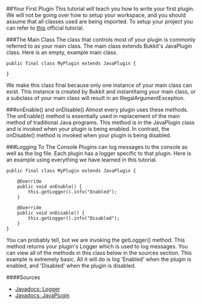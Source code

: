 ##Your First Plugin
This tutorial will teach you how to write your first plugin. We will not be going over how to setup your workspace, and you should assume that all classes used are being imported. To setup your project you can refer to [this](http://wiki.bukkit.org/Plugin_Tutorial) official tutorial.

###The Main Class
The class that controls most of your plugin is commonly referred to as your main class. The main class extends Bukkit's JavaPlugin class. Here is an empty, example main class.

	public final class MyPlugin extends JavaPlugin {
	
	}
	
We make this class final because only one instance of your main class can exist. This instance is created by Bukkit and instantitaing your main class, or a subclass of your main class will result in an IllegalArgumentException.
	
###onEnable() and onDisable()
Almost every plugin uses these methods. The onEnable() method is essentially used in replacement of the main method of traditional Java programs. This method is in the JavaPlugin class and is invoked when your plugin is being enabled. In contrast, the onDisable() method is invoked when your plugin is being disabled.

###Logging To The Console
Plugins can log messages to the console as well as the log file. Each plugin has a logger specific to that plugin. Here is an example using everything we have learned in this tutorial.

	public final class MyPlugin extends JavaPlugin {
	
		@Override
		public void onEnable() {
			this.getLogger().info("Enabled");
		}
		
		@Override
		public void onDisable() {
			this.getLogger().info("Disabled");
		}
	}
	
You can probably tell, but we are invoking the getLogger() method. This method returns your plugin's Logger which is used to log messages. You can view all of the methods in this class below in the sources section. This example is extremely basic. All it will do is log 'Enabled' when the plugin is enabled, and 'Disabled' when the plugin is disabled.

####Sources
- [Javadocs: Logger](http://docs.oracle.com/javase/7/docs/api/java/util/logging/Logger.html)
- [Javadocs: JavaPlugin](https://hub.spigotmc.org/javadocs/spigot/org/bukkit/plugin/java/JavaPlugin.html)
